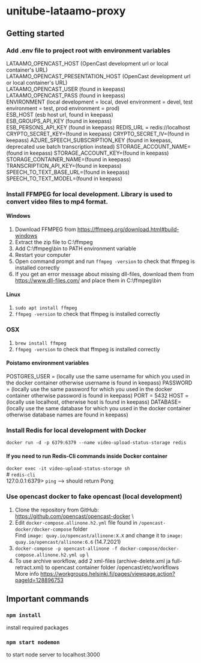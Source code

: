 # unitube-lataamo-proxy

## Getting started

### Add .env file to project root with environment variables
LATAAMO_OPENCAST_HOST (OpenCast development url or local container's URL)\
LATAAMO_OPENCAST_PRESENTATION_HOST (OpenCast development url or local container's URL)\
LATAAMO_OPENCAST_USER (found in keepass)\
LATAAMO_OPENCAST_PASS (found in keepass)\
ENVIRONMENT (local development = local, devel environment = devel, test environment = test, prod environment = prod)\
ESB_HOST (esb host url, found in keepass)\
ESB_GROUPS_API_KEY (found in keepass)\
ESB_PERSONS_API_KEY (found in keepass)
REDIS_URL = redis://localhost
CRYPTO_SECRET_KEY=(found in keepass)
CRYPTO_SECRET_IV=(found in keepass)
AZURE_SPEECH_SUBSCRIPTION_KEY (found in keepass, deprecated use batch transcription instead)
STORAGE_ACCOUNT_NAME=(found in keepass)
STORAGE_ACCOUNT_KEY=(found in keepass)
STORAGE_CONTAINER_NAME=(found in keepass)
TRANSCRIPTION_API_KEY=(found in keepass)
SPEECH_TO_TEXT_BASE_URL=(found in keepass)
SPEECH_TO_TEXT_MODEL=(found in keepass)

### Install FFMPEG for local development. Library is used to convert video files to mp4 format.
#### Windows
1. Download FFMPEG from https://ffmpeg.org/download.html#build-windows
2. Extract the zip file to C:\ffmpeg
3. Add C:\ffmpeg\bin to PATH environment variable
4. Restart your computer
5. Open command prompt and run `ffmpeg -version` to check that ffmpeg is installed correctly
6. If you get an error message about missing dll-files, download them from https://www.dll-files.com/ and place them in C:\ffmpeg\bin

#### Linux
1. `sudo apt install ffmpeg`
2. `ffmpeg -version` to check that ffmpeg is installed correctly

### OSX
1. `brew install ffmpeg`
2. `ffmpeg -version` to check that ffmpeg is installed correctly

#### Poistamo environment variables
POSTGRES_USER = (locally use the same username for which you used in the docker container otherwise username is found in keepass)
PASSWORD = (locally use the same password for which you used in the docker container otherwise password is found in keepass)
PORT = 5432
HOST = (locally use localhost, otherwise host is found in keepass)
DATABASE= (locally use the same database for which you used in the docker container otherwise database names are found in keepass)

### Install Redis for local development with Docker
`docker run -d -p 6379:6379 --name video-upload-status-storage redis`

#### If you need to run Redis-Cli commands inside Docker container
`docker exec -it video-upload-status-storage sh`\
\# `redis-cli`\
127.0.0.1:6379> `ping` --> should return Pong

### Use opencast docker to fake opencast (local development)
1. Clone the repository from GitHub: https://github.com/opencast/opencast-docker \
2. Edit `docker-compose.allinone.h2.yml` file found in `/opencast-docker/docker-compose` folder \
Find `image: quay.io/opencast/allinone:X.X` and change it to `image: quay.io/opencast/allinone:6.6` (14.7.2021)
3. `docker-compose -p opencast-allinone -f docker-compose/docker-compose.allinone.h2.yml up` \
4. To use archive workflow, add 2 xml-files (archive-delete.xml ja full-retract.xml) to opencast container folder /opencast/etc/workflows \
More info https://workgroups.helsinki.fi/pages/viewpage.action?pageId=128896753


## Important commands

### `npm install`
install required packages

### `npm start nodemon`
to start node server to localhost:3000

